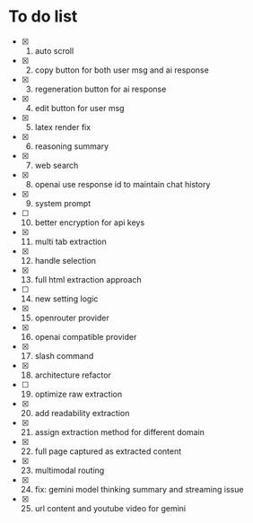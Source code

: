 # To do list

- [x] 1. auto scroll
- [x] 2. copy button for both user msg and ai response
- [x] 3. regeneration button for ai response
- [x] 4. edit button for user msg
- [x] 5. latex render fix
- [x] 6. reasoning summary
- [x] 7. web search
- [x] 8. openai use response id to maintain chat history
- [x] 9. system prompt
- [ ] 10. better encryption for api keys
- [x] 11. multi tab extraction
- [x] 12. handle selection
- [x] 13. full html extraction approach
- [ ] 14. new setting logic
- [x] 15. openrouter provider
- [x] 16. openai compatible provider
- [x] 17. slash command
- [x] 18. architecture refactor
- [ ] 19. optimize raw extraction
- [x] 20. add readability extraction
- [x] 21. assign extraction method for different domain
- [x] 22. full page captured as extracted content
- [x] 23. multimodal routing
- [x] 24. fix: gemini model thinking summary and streaming issue
- [x] 25. url content and youtube video for gemini
